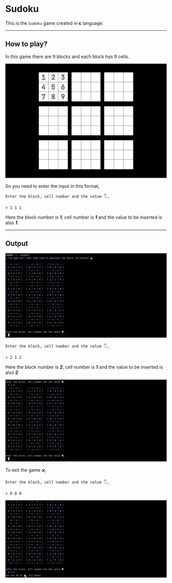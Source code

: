 # Sudoku

This is the `Sudoku` game created in **c** language.

---

## How to play?

In this game there are 9 blocks and each block has 9 cells.

![Game board](images/gameBoard.png)

So you need to enter the input in this format,

`Enter the block, cell number and the value 👇,`

`> 1 1 1`

Here the block number is **_1_**, cell number is **_1_** and the value to be inserted is also **_1_**.

---

## Output

![Generated game board](images/generatedBoard.png)

`Enter the block, cell number and the value 👇,`

`> 2 1 2`

Here the block number is **_2_**, cell number is **_1_** and the value to be inserted is also **_2_**.

![Game play](images/gamePlay.png)

To exit the game 🗙,

`Enter the block, cell number and the value 👇,`

`> 0 0 0`

![Exit game](images/exitGame.png)
